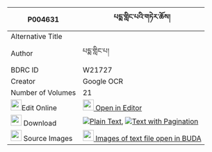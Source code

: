 |P004631|པདྨ་གླིང་པའི་གཏེར་ཆོས། 
| --- | --- 
|Alternative Title |
|Author| པདྨ་གླིང་པ།
|BDRC ID | W21727
|Creator | Google OCR
|Number of Volumes| 21
|<img width="25" src="https://img.icons8.com/color/25/000000/edit-property.png">Edit Online| [<img width="25" src="https://avatars.githubusercontent.com/u/45091458?s=200&v=4"> Open in Editor](http://editor.openpecha.org/P004631)
|<img width="25" src="https://img.icons8.com/fluent/48/000000/download-2.png"/>  Download | [![](https://img.icons8.com/color/20/000000/txt.png)Plain Text](https://github.com/Openpecha/P004631/releases/download/v2/pema_lingpa_i_tercho_plain_P004631.zip), [![](https://img.icons8.com/color/20/000000/txt.png)Text with Pagination](https://github.com/Openpecha/P004631/releases/download/v2/pema_lingpa_i_tercho_pages_P004631.zip)
|<img width="25" src="https://img.icons8.com/plasticine/100/000000/pictures-folder.png"/>  Source Images | [<img width="25" src="https://library.bdrc.io/icons/BUDA-small.svg"> Images of text file open in BUDA](https://library.bdrc.io/show/bdr:W21727)
